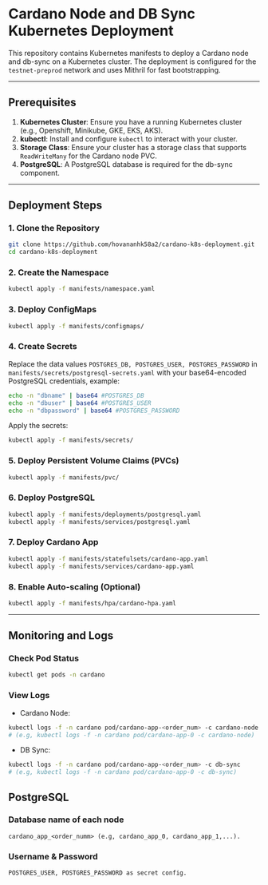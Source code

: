 # Cardano Node and DB Sync Kubernetes Deployment

This repository contains Kubernetes manifests to deploy a Cardano node and db-sync on a Kubernetes cluster. The deployment is configured for the `testnet-preprod` network and uses Mithril for fast bootstrapping.

---

## Prerequisites

1. **Kubernetes Cluster**: Ensure you have a running Kubernetes cluster (e.g., Openshift, Minikube, GKE, EKS, AKS).
2. **kubectl**: Install and configure `kubectl` to interact with your cluster.
3. **Storage Class**: Ensure your cluster has a storage class that supports `ReadWriteMany` for the Cardano node PVC.
4. **PostgreSQL**: A PostgreSQL database is required for the db-sync component.

---

## Deployment Steps

### 1. Clone the Repository
```bash
git clone https://github.com/hovananhk58a2/cardano-k8s-deployment.git
cd cardano-k8s-deployment
```

### 2. Create the Namespace
```bash
kubectl apply -f manifests/namespace.yaml
```

### 3. Deploy ConfigMaps
```bash
kubectl apply -f manifests/configmaps/
```

### 4. Create Secrets
Replace the data values `POSTGRES_DB, POSTGRES_USER, POSTGRES_PASSWORD` in `manifests/secrets/postgresql-secrets.yaml` with your base64-encoded PostgreSQL credentials, example:
```bash
echo -n "dbname" | base64 #POSTGRES_DB
echo -n "dbuser" | base64 #POSTGRES_USER
echo -n "dbpassword" | base64 #POSTGRES_PASSWORD
```
Apply the secrets:
```bash
kubectl apply -f manifests/secrets/
```

### 5. Deploy Persistent Volume Claims (PVCs)
```bash
kubectl apply -f manifests/pvc/
```

### 6. Deploy PostgreSQL
```bash
kubectl apply -f manifests/deployments/postgresql.yaml
kubectl apply -f manifests/services/postgresql.yaml
```

### 7. Deploy Cardano App
```bash
kubectl apply -f manifests/statefulsets/cardano-app.yaml
kubectl apply -f manifests/services/cardano-app.yaml
```

### 8. Enable Auto-scaling (Optional)
```bash
kubectl apply -f manifests/hpa/cardano-hpa.yaml
```

---

## Monitoring and Logs

### Check Pod Status
```bash
kubectl get pods -n cardano
``` 

### View Logs
- Cardano Node:
```bash
kubectl logs -f -n cardano pod/cardano-app-<order_num> -c cardano-node
# (e.g, kubectl logs -f -n cardano pod/cardano-app-0 -c cardano-node)
```
- DB Sync:
```bash
kubectl logs -f -n cardano pod/cardano-app-<order_num> -c db-sync
# (e.g, kubectl logs -f -n cardano pod/cardano-app-0 -c db-sync)
```

## PostgreSQL
### Database name of each node
```text
cardano_app_<order_numm> (e.g, cardano_app_0, cardano_app_1,...).
```
### Username & Password
```text
POSTGRES_USER, POSTGRES_PASSWORD as secret config.
```
